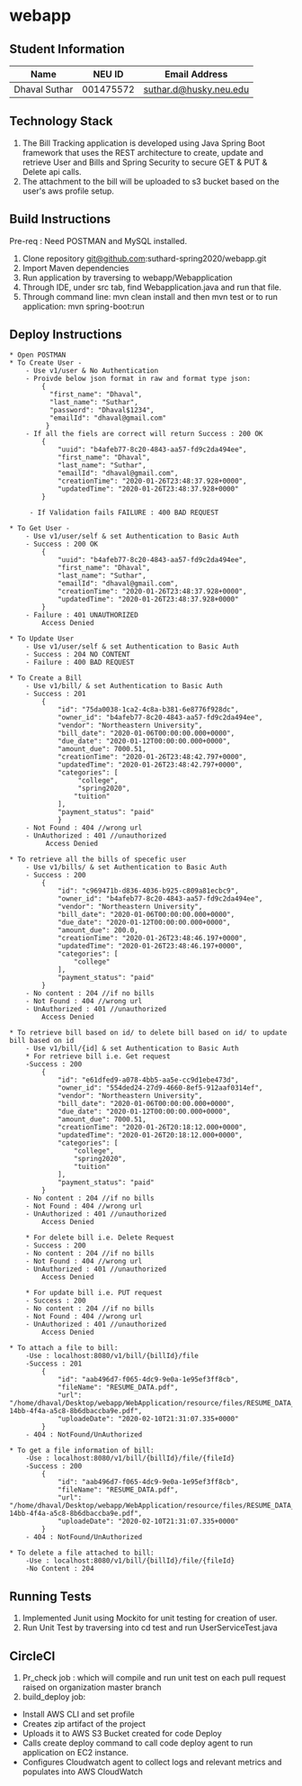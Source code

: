 # webapp

## Student Information

| Name | NEU ID | Email Address |
| --- | --- | --- |
| Dhaval Suthar | 001475572 | suthar.d@husky.neu.edu |

## Technology Stack

 1. The Bill Tracking application is developed using Java Spring Boot framework that uses the REST architecture to create,
    update and retrieve User and Bills and Spring Security to secure GET & PUT & Delete api calls.
 2. The attachment to the bill will be uploaded to s3 bucket based on the user's aws profile setup. 

## Build Instructions

Pre-req : Need POSTMAN and MySQL installed.
 1. Clone repository git@github.com:suthard-spring2020/webapp.git
 2. Import Maven dependencies
 3. Run application by traversing to webapp/Webapplication
 4. Through IDE, under src tab, find Webapplication.java and run that file.
 5. Through command line: mvn clean install and then mvn test or to run application: mvn spring-boot:run

## Deploy Instructions
    * Open POSTMAN
    * To Create User -
        - Use v1/user & No Authentication 
        - Proivde below json format in raw and format type json:
            {
              "first_name": "Dhaval",
              "last_name": "Suthar",
              "password": "Dhaval$1234",
              "emailId": "dhaval@gmail.com"
             }
        - If all the fiels are correct will return Success : 200 OK
            {
                "uuid": "b4afeb77-8c20-4843-aa57-fd9c2da494ee",
                "first_name": "Dhaval",
                "last_name": "Suthar",
                "emailId": "dhaval@gmail.com",
                "creationTime": "2020-01-26T23:48:37.928+0000",
                "updatedTime": "2020-01-26T23:48:37.928+0000"
            }
            
         - If Validation fails FAILURE : 400 BAD REQUEST
    
    * To Get User -
        - Use v1/user/self & set Authentication to Basic Auth
        - Success : 200 OK
            {
                "uuid": "b4afeb77-8c20-4843-aa57-fd9c2da494ee",
                "first_name": "Dhaval",
                "last_name": "Suthar",
                "emailId": "dhaval@gmail.com",
                "creationTime": "2020-01-26T23:48:37.928+0000",
                "updatedTime": "2020-01-26T23:48:37.928+0000"
            }
        - Failure : 401 UNAUTHORIZED     
            Access Denied
            
    * To Update User
        - Use v1/user/self & set Authentication to Basic Auth
        - Success : 204 NO CONTENT
        - Failure : 400 BAD REQUEST
        
    * To Create a Bill 
        - Use v1/bill/ & set Authentication to Basic Auth
        - Success : 201
            {
                "id": "75da0038-1ca2-4c8a-b381-6e8776f928dc",
                "owner_id": "b4afeb77-8c20-4843-aa57-fd9c2da494ee",
                "vendor": "Northeastern University",
                "bill_date": "2020-01-06T00:00:00.000+0000",
                "due_date": "2020-01-12T00:00:00.000+0000",
                "amount_due": 7000.51,
                "creationTime": "2020-01-26T23:48:42.797+0000",
                "updatedTime": "2020-01-26T23:48:42.797+0000",
                "categories": [
                     "college",
                     "spring2020",
                    "tuition"
                ],
                "payment_status": "paid"
                }
        - Not Found : 404 //wrong url
        - UnAuthorized : 401 //unauthorized
             Access Denied
                
    * To retrieve all the bills of specefic user
        - Use v1/bills/ & set Authentication to Basic Auth
        - Success : 200 
            {
                "id": "c969471b-d836-4036-b925-c809a81ecbc9",
                "owner_id": "b4afeb77-8c20-4843-aa57-fd9c2da494ee",
                "vendor": "Northeastern University",
                "bill_date": "2020-01-06T00:00:00.000+0000",
                "due_date": "2020-01-12T00:00:00.000+0000",
                "amount_due": 200.0,
                "creationTime": "2020-01-26T23:48:46.197+0000",
                "updatedTime": "2020-01-26T23:48:46.197+0000",
                "categories": [
                    "college"
                ],
                "payment_status": "paid"
            }
        - No content : 204 //if no bills        
        - Not Found : 404 //wrong url
        - UnAuthorized : 401 //unauthorized
            Access Denied
            
    * To retrieve bill based on id/ to delete bill based on id/ to update bill based on id
        - Use v1/bill/{id] & set Authentication to Basic Auth
        * For retrieve bill i.e. Get request
        -Success : 200
            {
                "id": "e61dfed9-a078-4bb5-aa5e-cc9d1ebe473d",
                "owner_id": "554ded24-27d9-4660-8ef5-912aaf0314ef",
                "vendor": "Northeastern University",
                "bill_date": "2020-01-06T00:00:00.000+0000",
                "due_date": "2020-01-12T00:00:00.000+0000",
                "amount_due": 7000.51,
                "creationTime": "2020-01-26T20:18:12.000+0000",
                "updatedTime": "2020-01-26T20:18:12.000+0000",
                "categories": [
                    "college",
                    "spring2020",
                    "tuition"
                ],
                "payment_status": "paid"
            }
        - No content : 204 //if no bills        
        - Not Found : 404 //wrong url
        - UnAuthorized : 401 //unauthorized
            Access Denied
                 
        * For delete bill i.e. Delete Request
        - Success : 200
        - No content : 204 //if no bills        
        - Not Found : 404 //wrong url
        - UnAuthorized : 401 //unauthorized
            Access Denied
        
        * For update bill i.e. PUT request
        - Success : 200
        - No content : 204 //if no bills        
        - Not Found : 404 //wrong url
        - UnAuthorized : 401 //unauthorized
            Access Denied
        
    * To attach a file to bill:
        -Use : localhost:8080/v1/bill/{billId}/file
        -Success : 201
            {
                "id": "aab496d7-f065-4dc9-9e0a-1e95ef3ff8cb",
                "fileName": "RESUME_DATA.pdf",
                "url": "/home/dhaval/Desktop/webapp/WebApplication/resource/files/RESUME_DATA_486b3dac-14bb-4f4a-a5c8-8b6dbaccba9e.pdf",
                "uploadeDate": "2020-02-10T21:31:07.335+0000"
            }
        - 404 : NotFound/UnAuthorized
        
    * To get a file information of bill:
        -Use : localhost:8080/v1/bill/{billId}/file/{fileId}
        -Success : 200
            {
                "id": "aab496d7-f065-4dc9-9e0a-1e95ef3ff8cb",
                "fileName": "RESUME_DATA.pdf",
                "url": "/home/dhaval/Desktop/webapp/WebApplication/resource/files/RESUME_DATA_486b3dac-14bb-4f4a-a5c8-8b6dbaccba9e.pdf",
                "uploadeDate": "2020-02-10T21:31:07.335+0000"
            }
        - 404 : NotFound/UnAuthorized
    
    * To delete a file attached to bill:
        -Use : localhost:8080/v1/bill/{billId}/file/{fileId}
        -No Content : 204 
        
## Running Tests

1. Implemented Junit using Mockito for unit testing for creation of user.
2. Run Unit Test by traversing into cd test and run UserServiceTest.java

## CircleCI
1. Pr_check job : which will compile and run unit test on each pull request raised on organization master branch
2. build_deploy job:
  * Install AWS CLI and set profile 
  * Creates zip artifact of the project 
  * Uploads it to AWS S3 Bucket created for code Deploy
  * Calls create deploy command to call code deploy agent to run application on EC2 instance.
  * Configures Cloudwatch agent to collect logs and relevant metrics and populates into AWS CloudWatch  
      
        


